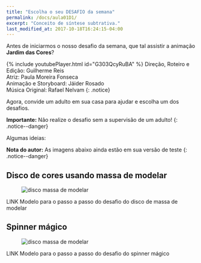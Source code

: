 ```yaml
---
title: "Escolha o seu DESAFIO da semana"
permalink: /docs/aula01D1/
excerpt: "Conceito de síntese subtrativa."
last_modified_at: 2017-10-18T16:24:15-04:00
---
```


Antes de iniciarmos o nosso desafio da semana, que tal assistir a animação **Jardim das Cores**?

{% include youtubePlayer.html id="G303QcyRuBA" %}
Direção, Roteiro e Edição: Guilherme Reis<br>Atriz: Paula Moreira Fonseca<br>Animação e Storyboard: Jáider Rosado<br>Música Original: Rafael Nelvam
{: .notice}

Agora, convide um adulto em sua casa para ajudar e escolha um dos desafios.

**Importante:** Não realize o desafio sem a supervisão de um adulto!
{: .notice--danger}

Algumas ideias:

**Nota do autor:** As imagens abaixo ainda estão em sua versão de teste
{: .notice--danger}

## Disco de cores usando massa de modelar
<figure>
  <img src="{{ '/assets/images/aula01/color-wheel-massa-de-modelar.jpg' | absolute_url }}" alt="disco massa de modelar">
</figure>
LINK Modelo para o passo a passo do desafio do disco de massa de modelar

## Spinner mágico
<figure>
  <img src="{{ '/assets/images/aula01/spinner-magico.jpg' | absolute_url }}" alt="disco massa de modelar">
</figure>
LINK Modelo para o passo a passo do desafio do spinner mágico



